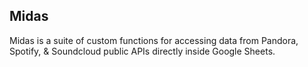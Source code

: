 ## Midas

Midas is a suite of custom functions for accessing data from Pandora, Spotify, & Soundcloud public APIs directly inside Google Sheets.

